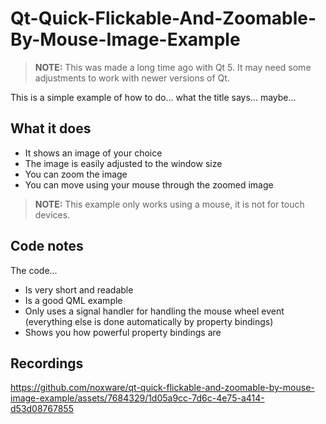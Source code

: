 # Qt-Quick-Flickable-And-Zoomable-By-Mouse-Image-Example

> **NOTE:** This was made a long time ago with Qt 5. It may need some adjustments to work with newer versions of Qt.

This is a simple example of how to do... what the title says... maybe...

## What it does
  - It shows an image of your choice
  - The image is easily adjusted to the window size
  - You can zoom the image
  - You can move using your mouse through the zoomed image

> **NOTE:** This example only works using a mouse, it is not for touch devices.

## Code notes

The code...

- Is very short and readable
- Is a good QML example
- Only uses a signal handler for handling the mouse wheel event (everything else is done automatically by property bindings)
- Shows you how powerful property bindings are

## Recordings

https://github.com/noxware/qt-quick-flickable-and-zoomable-by-mouse-image-example/assets/7684329/1d05a9cc-7d6c-4e75-a414-d53d08767855
